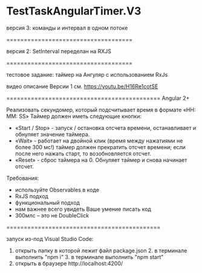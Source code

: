 # TestTaskAngularTimer.V3

версия 3: команды и интервал в одном потоке

====================================

версия 2: SetInterval переделан на RXJS

====================================

тестовое задание: таймер на Ангуляр с использованием RxJs

видео описание Версии 1 см. https://youtu.be/H16Re1cotSE

============================================
Angular 2+

Реализовать секундомер, который подсчитывает время в формате «HH: MM: SS»
Таймер должен иметь следующие кнопки:
* «Start / Stop» - запуск / остановка отсчета времени, останавливает и обнуляет значение таймера.
* «Wait» - работает на двойной клик (время между нажатиями не более 300 мс!) таймер должен прекратить отсчет времени; если после него нажать старт, то возобновляется отсчет.
* «Reset» - сброс таймера на 0.  Обнуляет таймер и снова начинает отсчет.

Требования:
 - используйте Observables в коде
 - RxJS подход
 - функциональный подход
 - нам важнее всего увидеть Ваше умение писать код
- 300млс – это не DoubleClick

============================================

запуск из-под Visual Studio Code:
1. открыть папку в которой лежит файл package.json
2. в терминале выполнить "npm i"
3. в терминале выполнить "npm start"  
4. открыть в браузере http://localhost:4200/
